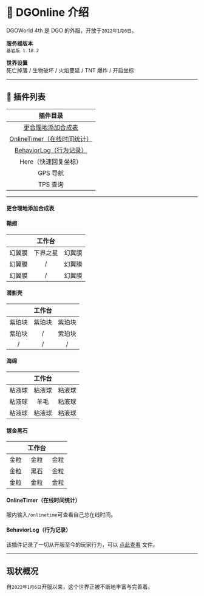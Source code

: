 <!-- information/DGOnline/4th -->

# 📃 DGOnline 介绍

DGOWorld 4th 是 DGO 的外服，开放于`2022年1月6日`。

**服务器版本** <br/>
`基岩版 1.18.2`

**世界设置** <br/>
死亡掉落 / 生物破坏 / 火焰蔓延 / TNT 爆炸 / 开启坐标

---

## 🔌 插件列表

|                                        插件目录                                        |
| :------------------------------------------------------------------------------------: |
|          [更合理地添加合成表](information/DGOnline/4th?id=更合理地添加合成表)          |
| [OnlineTimer（在线时间统计）](information/DGOnline/4th?id=onlinetimer（在线时间统计）) |
|     [BehaviorLog（行为记录）](information/DGOnline/4th?id=behaviorlog（行为记录）)     |
|                                  Here（快速回复坐标）                                  |
|                                        GPS 导航                                       |
|                                        TPS 查询                                        |

---

#### 更合理地添加合成表

<!-- tabs:start -->

#### **鞘翅**

|        |  工作台  |        |
| :----: | :------: | :----: |
| 幻翼膜 | 下界之星 | 幻翼膜 |
| 幻翼膜 |    /     | 幻翼膜 |
| 幻翼膜 |    /     | 幻翼膜 |

#### **潜影壳**

|        | 工作台 |        |
| :----: | :----: | :----: |
| 紫珀块 | 紫珀块 | 紫珀块 |
| 紫珀块 |   /    | 紫珀块 |
|   /    |   /    |   /    |

#### **海绵**

|        | 工作台 |        |
| :----: | :----: | :----: |
| 粘液球 | 粘液球 | 粘液球 |
| 粘液球 |  羊毛  | 粘液球 |
| 粘液球 | 粘液球 | 粘液球 |

#### **镀金黑石**

|      | 工作台 |      |
| :--: | :----: | :--: |
| 金粒 |  金粒  | 金粒 |
| 金粒 |  黑石  | 金粒 |
| 金粒 |  金粒  | 金粒 |

<!-- tabs:end -->

#### OnlineTimer（在线时间统计）

服内输入`/onlinetime`可查看自己总在线时间。

#### BehaviorLog（行为记录）

该插件记录了一切从开服至今的玩家行为，可以 [点此查看](http://159.75.116.151/) 文件。

---

## 现状概况

自`2022年1月6日`开服以来，这个世界正被不断地丰富与完善着。<br/>

<!-- 如今有着无数繁复而密集的建筑群，也有着许多未曾被发现的古老建筑。 -->
